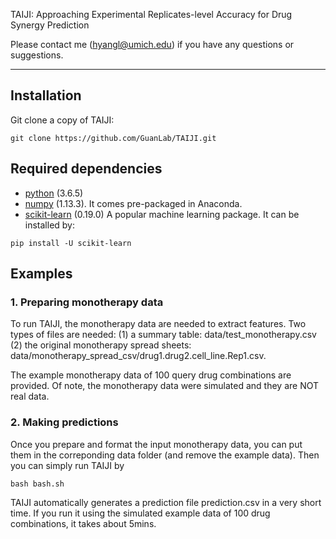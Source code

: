 TAIJI: Approaching Experimental Replicates-level Accuracy for Drug Synergy Prediction

Please contact me (hyangl@umich.edu) if you have any questions or suggestions.

---

## Installation
Git clone a copy of TAIJI:

```
git clone https://github.com/GuanLab/TAIJI.git
```
## Required dependencies

* [python](https://www.python.org) (3.6.5)
* [numpy](http://www.numpy.org/) (1.13.3). It comes pre-packaged in Anaconda.
* [scikit-learn](http://scikit-learn.org) (0.19.0) A popular machine learning package. It can be installed by:

```
pip install -U scikit-learn
```

## Examples

### 1. Preparing monotherapy data
To run TAIJI, the monotherapy data are needed to extract features. Two types of files are needed: (1) a summary table: data/test_monotherapy.csv (2) the original monotherapy spread sheets: data/monotherapy_spread_csv/drug1.drug2.cell_line.Rep1.csv.

The example monotherapy data of 100 query drug combinations are provided. Of note, the monotherapy data were simulated and they are NOT real data.

### 2. Making predictions
Once you prepare and format the input monotherapy data, you can put them in the correponding data folder (and remove the example data). Then you can simply run TAIJI by

```
bash bash.sh
```
TAIJI automatically generates a prediction file prediction.csv in a very short time. If you run it using the simulated example data of 100 drug combinations, it takes about 5mins.

